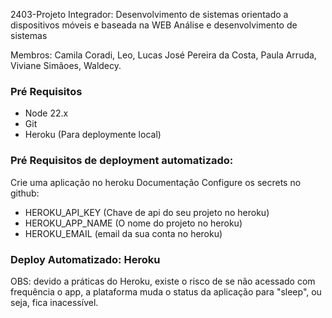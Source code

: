 2403-Projeto Integrador: Desenvolvimento de sistemas orientado a dispositivos móveis e baseada na WEB
Análise e desenvolvimento de sistemas

Membros: Camila Coradi, Leo, Lucas José Pereira da Costa, Paula Arruda, Viviane Simãoes, Waldecy.

### Pré Requisitos
- Node 22.x
- Git
- Heroku (Para deploymente local)

### Pré Requisitos de deployment automatizado:

Crie uma aplicação no heroku Documentação
Configure os secrets no github:
- HEROKU_API_KEY (Chave de api do seu projeto no heroku)
- HEROKU_APP_NAME (O nome do projeto no heroku)
- HEROKU_EMAIL (email da sua conta no heroku)

### Deploy Automatizado: Heroku
OBS: devido a práticas do Heroku, existe o risco de se não acessado com frequência o app, a plataforma muda o status da aplicação para "sleep", ou seja, fica inacessível.
